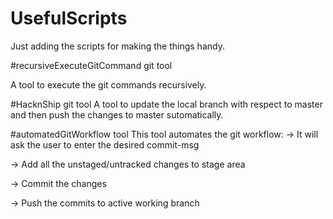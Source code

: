 # UsefulScripts
Just adding the scripts for making the things handy.

#recursiveExecuteGitCommand git tool

A tool to execute the git commands recursively.

#HacknShip git tool
A tool to update the local branch with respect to master and then push the changes to master sutomatically.

#automatedGitWorkflow tool
This tool automates the git workflow:
-> It will ask the user to enter the desired commit-msg

-> Add all the unstaged/untracked changes to stage area

-> Commit the changes

-> Push the commits to active working branch
